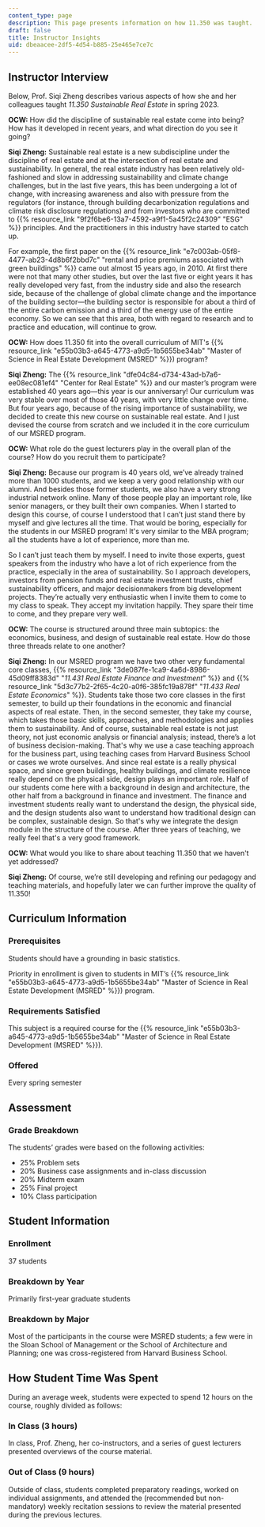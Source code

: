```yaml
---
content_type: page
description: This page presents information on how 11.350 was taught.
draft: false
title: Instructor Insights
uid: dbeaacee-2df5-4d54-b885-25e465e7ce7c
---
```

## Instructor Interview

Below, Prof. Siqi Zheng describes various aspects of how she and her colleagues taught *11.350 Sustainable Real Estate* in spring 2023.

**OCW:** How did the discipline of sustainable real estate come into being? How has it developed in recent years, and what direction do you see it going?

**Siqi Zheng:** Sustainable real estate is a new subdiscipline under the discipline of real estate and at the intersection of real estate and sustainability. In general, the real estate industry has been relatively old-fashioned and slow in addressing sustainability and climate change challenges, but in the last five years, this has been undergoing a lot of change, with increasing awareness and also with pressure from the regulators (for instance, through building decarbonization regulations and climate risk disclosure regulations) and from investors who are committed to {{% resource_link "9f2f6be6-13a7-4592-a9f1-5a45f2c24309" "ESG" %}} principles. And the practitioners in this industry have started to catch up. 

For example, the first paper on the {{% resource_link "e7c003ab-05f8-4477-ab23-4d8b6f2bbd7c" "rental and price premiums associated with green buildings" %}} came out almost 15 years ago, in 2010. At first there were not that many other studies, but over the last five or eight years it has really developed very fast, from the industry side and also the research side, because of the challenge of global climate change and the importance of the building sector—the building sector is responsible for about a third of the entire carbon emission and a third of the energy use of the entire economy. So we can see that this area, both with regard to research and to practice and education, will continue to grow. 

**OCW:** How does 11.350 fit into the overall curriculum of MIT's {{% resource_link "e55b03b3-a645-4773-a9d5-1b5655be34ab" "Master of Science in Real Estate Development (MSRED" %}}) program?

**Siqi Zheng:** The {{% resource_link "dfe04c84-d734-43ad-b7a6-ee08ec081ef4" "Center for Real Estate" %}} and our master’s program were established 40 years ago—this year is our anniversary! Our curriculum was very stable over most of those 40 years, with very little change over time. But four years ago, because of the rising importance of sustainability, we decided to create this new course on sustainable real estate. And I just devised the course from scratch and we included it in the core curriculum of our MSRED program. 

**OCW:** What role do the guest lecturers play in the overall plan of the course? How do you recruit them to participate?

**Siqi Zheng:** Because our program is 40 years old, we’ve already trained more than 1000 students, and we keep a very good relationship with our alumni. And besides those former students, we also have a very strong industrial network online. Many of those people play an important role, like senior managers, or they built their own companies. When I started to design this course, of course I understood that I can’t just stand there by myself and give lectures all the time. That would be boring, especially for the students in our MSRED program! It's very similar to the MBA program; all the students have a lot of experience, more than me. 

So I can’t just teach them by myself. I need to invite those experts, guest speakers from the industry who have a lot of rich experience from the practice, especially in the area of sustainability. So I approach developers, investors from pension funds and real estate investment trusts, chief sustainability officers, and major decisionmakers from big development projects. They’re actually very enthusiastic when I invite them to come to my class to speak. They accept my invitation happily. They spare their time to come, and they prepare very well. 

**OCW:** The course is structured around three main subtopics: the economics, business, and design of sustainable real estate. How do those three threads relate to one another?

**Siqi Zheng:** In our MSRED program we have two other very fundamental core classes, {{% resource_link "3de087fe-1ca9-4a6d-8986-45d09ff8383d" "*11.431 Real Estate Finance and Investment*" %}} and {{% resource_link "5d3c77b2-2f65-4c20-a0f6-385fc19a878f" "*11.433 Real Estate Economics*" %}}. Students take those two core classes in the first semester, to build up their foundations in the economic and financial aspects of real estate. Then, in the second semester, they take my course, which takes those basic skills, approaches, and methodologies and applies them to sustainability. And of course, sustainable real estate is not just theory, not just economic analysis or financial analysis; instead, there’s a lot of business decision-making. That's why we use a case teaching approach for the business part, using teaching cases from Harvard Business School or cases we wrote ourselves. And since real estate is a really physical space, and since green buildings, healthy buildings, and climate resilience really depend on the physical side, design plays an important role. Half of our students come here with a background in design and architecture, the other half from a background in finance and investment. The finance and investment students really want to understand the design, the physical side, and the design students also want to understand how traditional design can be complex, sustainable design. So that's why we integrate the design module in the structure of the course. After three years of teaching, we really feel that's a very good framework. 

**OCW:** What would you like to share about teaching 11.350 that we haven't yet addressed?

**Siqi Zheng:** Of course, we’re still developing and refining our pedagogy and teaching materials, and hopefully later we can further improve the quality of 11.350!

## Curriculum Information

### Prerequisites

Students should have a grounding in basic statistics. 

Priority in enrollment is given to students in MIT’s {{% resource_link "e55b03b3-a645-4773-a9d5-1b5655be34ab" "Master of Science in Real Estate Development (MSRED" %}}) program. 

### Requirements Satisfied

This subject is a required course for the {{% resource_link "e55b03b3-a645-4773-a9d5-1b5655be34ab" "Master of Science in Real Estate Development (MSRED" %}}). 

### Offered

Every spring semester

## Assessment

### Grade Breakdown

The students’ grades were based on the following activities:

- 25% Problem sets
- 20% Business case assignments and in-class discussion
- 20% Midterm exam
- 25% Final project
- 10% Class participation

## Student Information

### Enrollment

37 students

### Breakdown by Year

Primarily first-year graduate students

### Breakdown by Major

Most of the participants in the course were MSRED students; a few were in the Sloan School of Management or the School of Architecture and Planning; one was cross-registered from Harvard Business School.

## How Student Time Was Spent

During an average week, students were expected to spend 12 hours on the course, roughly divided as follows:

### In Class (3 hours)

In class, Prof. Zheng, her co-instructors, and a series of guest lecturers presented overviews of the course material.

### Out of Class (9 hours)

Outside of class, students completed preparatory readings, worked on individual assignments, and attended the (recommended but non-mandatory) weekly recitation sessions to review the material presented during the previous lectures.